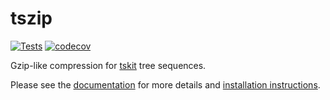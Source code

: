 # tszip
[![Tests](https://github.com/tskit-dev/tszip/actions/workflows/tests.yml/badge.svg)](https://github.com/tskit-dev/tszip/actions/workflows/tests.yml) [![codecov](https://codecov.io/gh/tskit-dev/tszip/branch/main/graph/badge.svg)](https://codecov.io/gh/tskit-dev/tszip)

Gzip-like compression for [tskit](https://tskit.dev/software/tskit.html) tree sequences.

Please see the [documentation](https://tskit.dev/tszip/docs/latest/) for more details
and [installation instructions](https://tskit.dev/tszip/docs/latest/installation.html).
